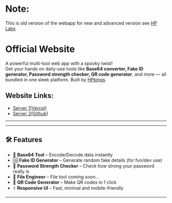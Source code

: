 # **Note:**
This is old version of the webapp for new and advanced version see [HP Labs](https://hplabs.vercel.app)

# Official Website

A powerful multi-tool web app with a spooky twist!  
Get your hands on daily-use tools like **Base64 converter, Fake ID generator, Password strength checker, QR code generator**, and more — all bundled in one sleek platform. Built by [HPkings](https://github.com/Hpkings777).

## Website Links:
- [Server 1(Vercel)](https://hpkingsofficial.vercel.app)
- [Server 2(Github)](https://hpkings777.github.io/hpkingsofficial)

---

---

## 🛠️ Features

- 🔐 **Base64 Tool** – Encode/Decode data instantly  
- 🆔 **Fake ID Generator** – Generate random fake details (for fun/dev use)  
- 🧠 **Password Strength Checker** – Check how strong your password really is  
- 🧰 **File Engineer** – File tool coming soon...  
- 📲 **QR Code Generator** – Make QR codes in 1 click  
- ⚡ **Responsive UI** – Fast, minimal and mobile-friendly

---
